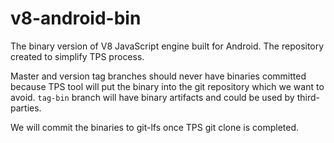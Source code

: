 # v8-android-bin
The binary version of V8 JavaScript engine built for Android.
The repository created to simplify TPS process.

Master and version tag branches should never have binaries committed because TPS tool will put the binary into the git repository which we want to avoid.
`tag-bin` branch will have binary artifacts and could be used by third-parties.

We will commit the binaries to git-lfs once TPS git clone is completed.

